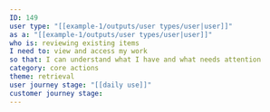 ```yaml
---
ID: 149
user type: "[[example-1/outputs/user types/user|user]]"
as a: "[[example-1/outputs/user types/user|user]]"
who is: reviewing existing items
I need to: view and access my work
so that: I can understand what I have and what needs attention
category: core actions
theme: retrieval
user journey stage: "[[daily use]]"
customer journey stage:
---
```

